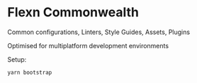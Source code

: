 # Flexn Commonwealth

Common configurations, Linters, Style Guides, Assets, Plugins

Optimised for multiplatform development environments


Setup:

```
yarn bootstrap
```